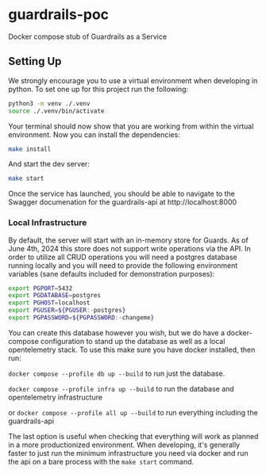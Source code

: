 # guardrails-poc
Docker compose stub of Guardrails as a Service

## Setting Up
We strongly encourage you to use a virtual environment when developing in python.
To set one up for this project run the following:
```bash
python3 -m venv ./.venv
source ./.venv/bin/activate
```
Your terminal should now show that you are working from within the virtual environment.
Now you can install the dependencies:
```bash
make install
```

And start the dev server:
```bash
make start
```

Once the service has launched, you should be able to navigate to the Swagger documenation for the guardrails-api at http://localhost:8000


### Local Infrastructure
By default, the server will start with an in-memory store for Guards.  As of June 4th, 2024 this store does not support write operations via the API.  In order to utilize all CRUD operations you will need a postgres database running locally and you will need to provide the following environment variables (sane defaults included for demonstration purposes):

```sh
export PGPORT=5432
export PGDATABASE=postgres
export PGHOST=localhost
export PGUSER=${PGUSER:-postgres}
export PGPASSWORD=${PGPASSWORD:-changeme}
```

You can create this database however you wish, but we do have a docker-compose configuration to stand up the database as well as a local opentelemetry stack.
To use this make sure you have docker installed, then run:

`docker compose --profile db up --build`
to run just the database.

`docker compose --profile infra up --build`
to run the database and opentelemetry infrastructure

or
`docker compose --profile all up --build`
to run everything including the guardrails-api


The last option is useful when checking that everything will work as planned in a more productionized environment.  When developing, it's generally faster to just run the minimum infrastructure you need via docker and run the api on a bare process with the `make start` command.